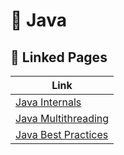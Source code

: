 # 🚀 Java



## 🔎 Linked Pages
| Link |
|------|
| [Java Internals](./Java_Internals/README.md) |
| [Java Multithreading](./Java_Multithreading/README.md) |
| [Java Best Practices](./Java_Best_Practices/README.md) |
